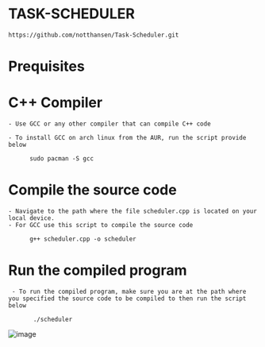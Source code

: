 # TASK-SCHEDULER

    https://github.com/notthansen/Task-Scheduler.git

# Prequisites

# C++ Compiler

    - Use GCC or any other compiler that can compile C++ code

    - To install GCC on arch linux from the AUR, run the script provide below

          sudo pacman -S gcc     

# Compile the source code

    - Navigate to the path where the file scheduler.cpp is located on your local device.    
    - For GCC use this script to compile the source code

          g++ scheduler.cpp -o scheduler

# Run the compiled program

     - To run the compiled program, make sure you are at the path where you specified the source code to be compiled to then run the script below

           ./scheduler

![image](https://github.com/user-attachments/assets/f0828743-7b85-436a-9430-fe28add47814)


          
  
 
